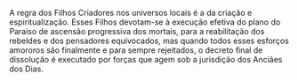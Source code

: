 ﻿A regra dos Filhos Criadores nos universos locais é a da criação e espiritualização. Esses Filhos devotam-se à execução efetiva do plano do Paraíso de ascensão progressiva dos mortais, para a reabilitação dos rebeldes e dos pensadores equivocados, mas quando todos esses esforços amororos são finalmente e para sempre rejeitados, o decreto final de dissolução é executado por forças que agem sob a jurisdição dos Anciães dos Dias.